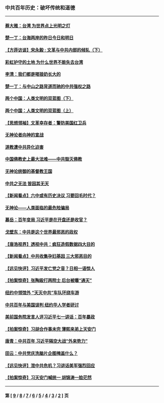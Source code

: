 ### 中共百年历史：破坏传统和道德
---
#### [蔡大雅：台湾 为世界点上光明之灯](../../pages/nf1176114/n13531530.md?04120430) 
#### [楚一丁：台海两岸的昨日今日和明日](../../pages/nf1176114/n13531468.md?04120430) 
#### [【方菲访谈】宋永毅 : 文革与中共内部的倾轧（下）](../../pages/nf1176114/n13486836.md?04120430) 
#### [彩虹护守的土地 为什么世界不能失去台湾](../../pages/nf1176114/n13476849.md?04120430) 
#### [李清：我们都是喝狼奶长大的](../../pages/nf1176114/n13471478.md?04120430) 
#### [楚一丁：与中山之路背道而驰的中共强权之路](../../pages/nf1176114/n13437270.md?04120430) 
#### [两个中国：人类文明的双蓝图（下）](../../pages/nf1176114/n13423132.md?04120430) 
#### [两个中国：人类文明的双蓝图（上）](../../pages/nf1176114/n13422687.md?04120430) 
#### [【思想领袖】文革幸存者：警防美国红卫兵](../../pages/nf1176114/n13339289.md?04120430) 
#### [无神论者向神的宣战](../../pages/nf1176114/n13281535.md?04120430) 
#### [道教遭中共异化迫害](../../pages/nf1176114/n13281463.md?04120430) 
#### [中国佛教史上最大法难——中共毁灭佛教](../../pages/nf1176114/n13281397.md?04120430) 
#### [无神论统御的基督教王国](../../pages/nf1176114/n13281280.md?04120430) 
#### [中共之无法 皆因其无天](../../pages/nf1176114/n13281088.md?04120430) 
#### [【新闻看点】六中或有历史决议 习要回毛时代？](../../pages/nf1176114/n13222895.md?04120430) 
#### [无神论——人类面临的最危险骗局](../../pages/nf1176114/n13196137.md?04120430) 
#### [慕岳：百年变局 习近平是在开盘还是收官？](../../pages/nf1176114/n13206516.md?04120430) 
#### [戈壁东：中共是这个世界最邪恶的政权](../../pages/nf1176114/n13085641.md?04120430) 
#### [【唐浩视界】透视中共：疯狂造假数据四大目的](../../pages/nf1176114/n13080590.md?04120430) 
#### [【新闻看点】中共收集孕妇基因 三大邪恶目的](../../pages/nf1176114/n13077182.md?04120430) 
#### [【远见快评】习近平发亡党之音？日相一语惊人](../../pages/nf1176114/n13074809.md?04120430) 
#### [【拍案惊奇】张陶殴打两院士 后台被曝“通天”](../../pages/nf1176114/n13070496.md?04120430) 
#### [纽约中领馆外 “天灭中共”车队环绕车游](../../pages/nf1176114/n13070693.md?04120430) 
#### [中共百年与美国误判 纽约华人学者研讨](../../pages/nf1176114/n13067969.md?04120430) 
#### [美前国务院发言人评习近平七一讲话：百年暴政](../../pages/nf1176114/n13066986.md?04120430) 
#### [【拍案惊奇】习胡合作事未完 薄熙来弟上天安门](../../pages/nf1176114/n13065867.md?04120430) 
#### [唐青：中共百年 习近平隔空大战“外来势力”](../../pages/nf1176114/n13065976.md?04120430) 
#### [田云：中共党庆洗脑片企图掩盖什么？](../../pages/nf1176114/n13064395.md?04120430) 
#### [【远见快评】泄中共危机？习讲话美军强烈回应](../../pages/nf1176114/n13064269.md?04120430) 
#### [【拍案惊奇】习天安门喊统一 胡锦涛一脸茫然](../../pages/nf1176114/n13063233.md?04120430) 

---
#### 第 [ [9](./9.md?04120430) / [8](./8.md?04120430) / [7](./7.md?04120430) / [6](./6.md?04120430) / [5](./5.md?04120430) / [4](./4.md?04120430) / [3](./3.md?04120430) / [2](./2.md?04120430) ] 页
